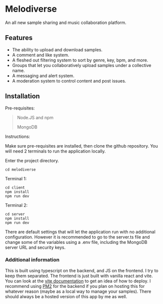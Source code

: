 # Melodiverse

An all new sample sharing and music collaboration platform.

## Features

- The ability to upload and download samples.
- A comment and like system.
- A fleshed out filtering system to sort by genre, key, bpm, and more.
- Groups that let you collaboratively upload samples under a collective name.
- A messaging and alert system.
- A moderation system to control content and post issues.

## Installation

Pre-requisites:

> Node.JS and npm
> 
> MongoDB

Instructions:

Make sure pre-requisites are installed, then clone the github repository. You will need 2 terminals to run the application locally.

Enter the project directory.
```
cd melodiverse
```

Terminal 1:

```
cd client
npm install
npm run dev
```

Terminal 2:

```
cd server
npm install
npm run dev
```

There are default settings that will let the application run with no additional configuration. However it is recommended to go to the server.ts file and change some of the variables using a .env file, including the MongoDB server URL and security keys.

### Additional information

This is built using typescript on the backend, and JS on the frontend. I try to keep them separated. The frontend is just built with vanilla react and vite. You can look at the [vite documentation](https://vitejs.dev/guide) to get an idea of how to deploy. I recommend using [PM2](https://pm2.keymetrics.io/) for the backend if you plan on hosting this for whatever reason (maybe as a local way to manage your samples). There should always be a hosted version of this app by me as well.
  

  
